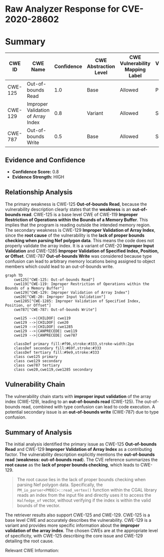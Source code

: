 # Raw Analyzer Response for CVE-2020-28602

# Summary
| CWE ID | CWE Name | Confidence | CWE Abstraction Level | CWE Vulnerability Mapping Label | CWE-Vulnerability Mapping Notes |
|---|---|---|---|---|---|
| CWE-125 | Out-of-bounds Read | 1.0 | Base | Allowed | Primary |
| CWE-129 | Improper Validation of Array Index | 0.8 | Variant | Allowed | Secondary |
| CWE-787 | Out-of-bounds Write | 0.5 | Base | Allowed | Secondary |

## Evidence and Confidence

*   **Confidence Score:** 0.8
*   **Evidence Strength:** HIGH

## Relationship Analysis
The primary weakness is CWE-125 **Out-of-bounds Read**, because the vulnerability description clearly states that the **weakness** is an **out-of-bounds read**. CWE-125 is a base level CWE of CWE-119 **Improper Restriction of Operations within the Bounds of a Memory Buffer**. This implies that the program is reading outside the intended memory region. The secondary weakness is CWE-129 **Improper Validation of Array Index**, since the **root cause** of the vulnerability is the **lack of proper bounds checking when parsing Nef polygon data**. This means the code does not properly validate the array index. It is a variant of CWE-20 **Improper Input Validation** and CWE-1285 **Improper Validation of Specified Index, Position, or Offset**. CWE-787 **Out-of-bounds Write** was considered because type confusion can lead to arbitrary memory locations being assigned to object members which could lead to an out-of-bounds write.

```mermaid
graph TD
    cwe125["CWE-125: Out-of-bounds Read"]
    cwe119["CWE-119: Improper Restriction of Operations within the Bounds of a Memory Buffer"]
    cwe129["CWE-129: Improper Validation of Array Index"]
    cwe20["CWE-20: Improper Input Validation"]
    cwe1285["CWE-1285: Improper Validation of Specified Index, Position, or Offset"]
    cwe787["CWE-787: Out-of-bounds Write"]

    cwe125 -->|CHILDOF| cwe119
    cwe129 -->|CHILDOF| cwe20
    cwe129 -->|CHILDOF| cwe1285
    cwe129 -->|CANPRECEDE| cwe119
    cwe129 -->|CANPRECEDE| cwe787
    
    classDef primary fill:#f96,stroke:#333,stroke-width:2px
    classDef secondary fill:#69f,stroke:#333
    classDef tertiary fill:#9e9,stroke:#333
    class cwe125 primary
    class cwe129 secondary
    class cwe787 tertiary
    class cwe20,cwe119,cwe1285 secondary
```

## Vulnerability Chain
The vulnerability chain starts with **improper input validation** of the array index (CWE-129), leading to an **out-of-bounds read** (CWE-125). The out-of-bounds read, combined with type confusion can lead to code execution. A potential secondary issue is an **out-of-bounds write** (CWE-787) due to type confusion.

## Summary of Analysis
The initial analysis identified the primary issue as CWE-125 **Out-of-bounds Read** and CWE-129 **Improper Validation of Array Index** as a contributing factor. The vulnerability description explicitly mentions the **out-of-bounds read** (**weakness:** **out-of-bounds read**). The CVE reference summarizes the **root cause** as the **lack of proper bounds checking**, which leads to CWE-129.

> The root cause lies in the lack of proper bounds checking when parsing Nef polygon data. Specifically, the `PM_io_parser<PMDEC>::read_vertex()` function within the CGAL library reads an index from the input file and directly uses it to access the `Halfedge_of` vector, without verifying if the index is within the valid bounds of the vector.

The retriever results also support CWE-125 and CWE-129. CWE-125 is a base level CWE and accurately describes the vulnerability. CWE-129 is a variant and provides more specific information about the **improper validation of the array index**. The chosen CWEs are at the appropriate level of specificity, with CWE-125 describing the core issue and CWE-129 detailing the root cause.

Relevant CWE Information: